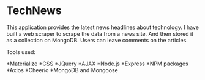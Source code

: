 # TechNews

This application provides the latest news headlines about technology. 
I have built a web scraper to scrape the data from a news site.
And then stored it as a collection on MongoDB.
Users can leave comments on the articles.

Tools used:

*Materialize
*CSS
*JQuery
*AJAX
*Node.js
*Express
*NPM packages
*Axios
*Cheerio
*MongoDB and Mongoose
